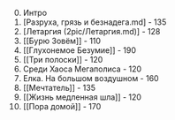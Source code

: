 0) Интро  
1) [Разруха, грязь и безнадега.md] - 135
2) [Летаргия (2pic/Летаргия.md)] - 128
3) [[Бурю Зовём]] - 110
4) [[Глухонемое Безумие]] - 190
5) [[Три полоски]] - 120
6) Среди Хаоса Мегаполиса - 120
7) Елка. На большом воздушном - 160
8) [[Мечтатель]] - 135
9) [[Жизнь медленная шла]] - 120
10) [[Пора домой]] - 170
